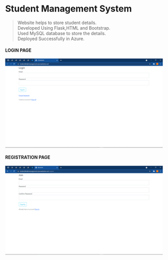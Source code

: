 # Student Management System

  >Website helps to store student details.<br/>
  >Developed Using Flask,HTML and Bootstrap.<br/>
  >Used MySQL database to store the details.<br/>
  >Deployed Successfully in Azure.
  
  
  #### LOGIN PAGE ####
  ![](/img/login.png)
  <br>
  
  #### REGISTRATION PAGE ####
  ![](/img/register.png)
